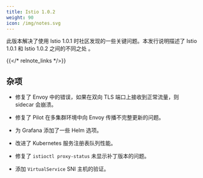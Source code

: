 ```yaml
---
title: Istio 1.0.2
weight: 90
icon: /img/notes.svg
---
```


此版本解决了使用 Istio 1.0.1 时社区发现的一些关键问题。本发行说明描述了 Istio 1.0.1 和 Istio 1.0.2 之间的不同之处
。

{{</* relnote_links */>}}

## 杂项

- 修复了 Envoy 中的错误，如果在双向 TLS 端口上接收到正常流量，则 sidecar 会崩溃。

- 修复了 Pilot 在多集群环境中向 Envoy 传播不完整更新的问题。

- 为 Grafana 添加了一些 Helm 选项。

- 改进了 Kubernetes 服务注册表队列性能。

- 修复了 `istioctl proxy-status` 未显示补丁版本的问题。

- 添加 `VirtualService` SNI 主机的验证。
